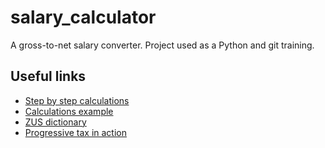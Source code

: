 # salary_calculator
A gross-to-net salary converter. Project used as a Python and git training.

## Useful links
* [Step by step calculations](https://wynagrodzenia.pl/artykul/jak-obliczyc-wynagrodzenie-netto)
* [Calculations example](https://wynagrodzenia.pl/kalkulator-wynagrodzen)
* [ZUS dictionary](http://www.zus.pl/documents/10182/167526/S%C5%82ownik+termin%C3%B3w/368525eb-1e85-4028-bce0-698f012d7d65)
* [Progressive tax in action](https://ksiegowosc.infor.pl/zus-kadry/wynagrodzenia/111155,Od-kiedy-liczyc-wyzszy-podatek-gdy-przychod-pracownika-przekracza-prog-podatkowy.html)
